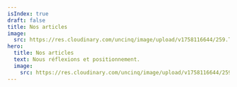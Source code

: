 ```yaml
---
isIndex: true
draft: false
title: Nos articles
image:
  src: https://res.cloudinary.com/uncinq/image/upload/v1758116644/259.To-Do-List_sef18i.svg
hero:
  title: Nos articles
  text: Nous réflexions et positionnement.
  image:
    src: https://res.cloudinary.com/uncinq/image/upload/v1758116644/259.To-Do-List_sef18i.svg
---
```

